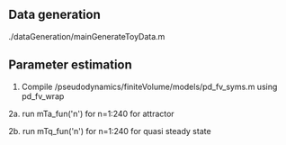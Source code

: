 ## Data generation
./dataGeneration/mainGenerateToyData.m

## Parameter estimation
1. Compile /pseudodynamics/finiteVolume/models/pd_fv_syms.m using pd_fv_wrap

2a. run mTa_fun('n') for n=1:240 for attractor

2b. run mTq_fun('n') for n=1:240 for quasi steady state
